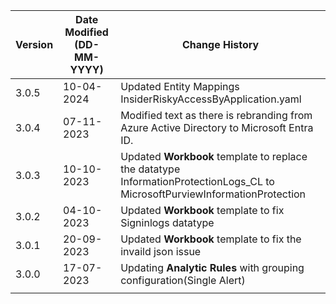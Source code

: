 | **Version** | **Date Modified (DD-MM-YYYY)** | **Change History**                                                       |
|-------------|--------------------------------|--------------------------------------------------------------------------|
| 3.0.5       | 10-04-2024                     | Updated Entity Mappings InsiderRiskyAccessByApplication.yaml             |
| 3.0.4       | 07-11-2023                     | Modified text as there is rebranding from Azure Active Directory to Microsoft Entra ID. |
| 3.0.3       | 10-10-2023                     | Updated **Workbook** template to replace the datatype InformationProtectionLogs_CL to MicrosoftPurviewInformationProtection                                                                                     |
| 3.0.2       | 04-10-2023                     | Updated **Workbook** template to fix Signinlogs datatype                 |
| 3.0.1       | 20-09-2023                     | Updated **Workbook** template to fix the invaild json issue              |
| 3.0.0       | 17-07-2023                     | Updating **Analytic Rules** with grouping configuration(Single Alert)    |
|             |                                |                                                                          |
